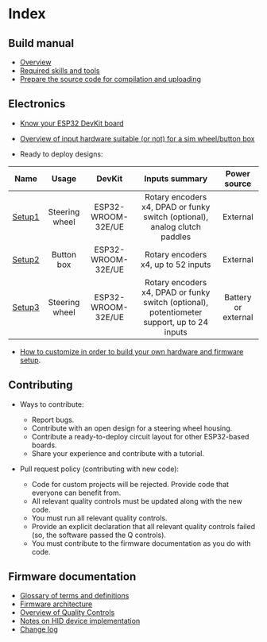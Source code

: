 # Index

## Build manual

- [Overview](./overview_en.md)
- [Required skills and tools](./skills_en.md)
- [Prepare the source code for compilation and uploading](./firmware/sourcesSetup_en.md)

## Electronics

- [Know your ESP32 DevKit board](./hardware/DevKits_en.md)

- [Overview of input hardware suitable (or not) for a sim wheel/button box](./hardware/InputHW_en.md)

- Ready to deploy designs:

| Name                                            | Usage          | DevKit             | Inputs summary                                                                              | Power source        |
|:-----------------------------------------------:|:--------------:|:------------------:|:-------------------------------------------------------------------------------------------:|:-------------------:|
| [Setup1](./hardware/setups/setup1/Setup1_en.md) | Steering wheel | ESP32-WROOM-32E/UE | Rotary encoders x4, DPAD or funky switch (optional), analog clutch paddles                  | External            |
| [Setup2](./hardware/setups/setup2/Setup2_en.md) | Button box     | ESP32-WROOM-32E/UE | Rotary encoders x4, up to 52 inputs                                                         | External            |
| [Setup3](./hardware/setups/setup3/Setup3_en.md) | Steering wheel | ESP32-WROOM-32E/UE | Rotary encoders x4, DPAD or funky switch (optional), potentiometer support, up to 24 inputs | Battery or external |

- [How to customize in order to build your own hardware and firmware setup](./hardware/subsystems/CustomizeHowto_en.md).

## Contributing

- Ways to contribute:
  
  - Report bugs.
  - Contribute with an open design for a steering wheel housing.
  - Contribute a ready-to-deploy circuit layout for other ESP32-based boards.
  - Share your experience and contribute with a tutorial.

- Pull request policy (contributing with new code):
  
  - Code for custom projects will be rejected. Provide code that everyone can benefit from.
  - All relevant quality controls must be updated along with the new code.
  - You must run all relevant quality controls.
  - Provide an explicit declaration that all relevant quality controls failed (so, the software passed the Q controls).
  - You must contribute to the firmware documentation as you do with code.

## Firmware documentation

- [Glossary of terms and definitions](./firmware/glossary_en.md)
- [Firmware architecture](./firmware/FirmwareArchitecture_en.md)
- [Overview of Quality Controls](./firmware/FirmwareTesting_en.md)
- [Notes on HID device implementation](./firmware/HID_notes.md)
- [Change log](./changelog.md)
